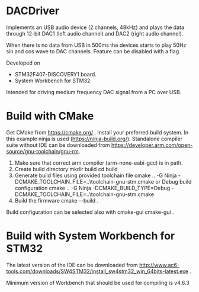 # DACDriver

Implements an USB audio device (2 channels, 48kHz) and plays the data through 12-bit DAC1 (left audio channel) and DAC2 (right audio channel).

When there is no data from USB in 500ms the devices starts to play 50Hz sin and cos wave to DAC channels. Feature can be disabled with a flag.

Developed on 
 * STM32F407-DISCOVERY1 board.
 * System Workbench for STM32

Intended for driving medium frequency DAC signal from a PC over USB.

Build with CMake
================
Get CMake from https://cmake.org/ . 
Install your preferred build system. In this example ninja is used (https://ninja-build.org/).
Standalone compiler suite without IDE can be downloaded from https://developer.arm.com/open-source/gnu-toolchain/gnu-rm.

1. Make sure that correct arm compiler (arm-none-eabi-gcc) is in path.
2. Create build directory
	mkdir build
	cd build
3. Generate build files using provided toolchain file
	cmake .. -G Ninja -DCMAKE_TOOLCHAIN_FILE=..\toolchain-gnu-stm.cmake
   or Debug build configuration
	cmake .. -G Ninja -DCMAKE_BUILD_TYPE=Debug -DCMAKE_TOOLCHAIN_FILE=..\toolchain-gnu-stm.cmake
4. Build the firmware
	cmake --build .

Build configuration can be selected also with cmake-gui
	cmake-gui .


Build with System Workbench for STM32
=====================================
The latest version of the IDE can be downloaded from http://www.ac6-tools.com/downloads/SW4STM32/install_sw4stm32_win_64bits-latest.exe .

Minimum version of Workbench that should be used for compiling is v4.6.3





